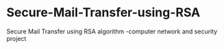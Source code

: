 # Secure-Mail-Transfer-using-RSA
Secure Mail Transfer using RSA algorithm -computer network and security project
